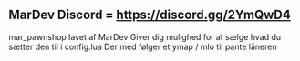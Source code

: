 MarDev
Discord = https://discord.gg/2YmQwD4
------------------------------------------------
mar_pawnshop lavet af MarDev
Giver dig mulighed for at sælge hvad du sætter den til i config.lua
Der med følger et ymap / mlo til pante låneren





